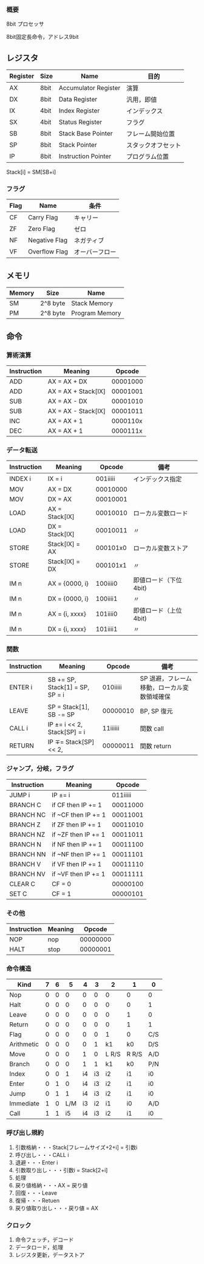 ### 概要

8bit プロセッサ

8bit固定長命令，アドレス9bit

## レジスタ

| Register | Size | Name                 | 目的               |
|----------|------|----------------------|--------------------|
| AX       | 8bit | Accumulator Register | 演算               |
| DX       | 8bit | Data Register        | 汎用，即値         |
| IX       | 4bit | Index Register       | インデックス       |
| SX       | 4bit | Status Register      | フラグ             |
| SB       | 8bit | Stack Base Pointer   | フレーム開始位置   |
| SP       | 8bit | Stack Pointer        | スタックオフセット |
| IP       | 8bit | Instruction Pointer  | プログラム位置     |

Stack[i] = SM[SB+i]

### フラグ

| Flag | Name          | 条件           |
|------|---------------|----------------|
| CF   | Carry Flag    | キャリー       |
| ZF   | Zero Flag     | ゼロ           |
| NF   | Negative Flag | ネガティブ     |
| VF   | Overflow Flag | オーバーフロー |

## メモリ

| Memory | Size     | Name           |
|--------|----------|----------------|
| SM     | 2^8 byte | Stack Memory   |
| PM     | 2^8 byte | Program Memory |

## 命令

### 算術演算

| Instruction | Meaning             | Opcode   |
|-------------|---------------------|----------|
| ADD         | AX = AX + DX        | 00001000 |
| ADD         | AX = AX + Stack[IX] | 00001001 |
| SUB         | AX = AX - DX        | 00001010 |
| SUB         | AX = AX - Stack[IX] | 00001011 |
| INC         | AX = AX + 1         | 0000110x |
| DEC         | AX = AX + 1         | 0000111x |

### データ転送

| Instruction | Meaning        | Opcode   | 備考                  |
|-------------|----------------|----------|-----------------------|
| INDEX i     | IX = i         | 001iiiii | インデックス指定      |
| MOV         | AX = DX        | 00010000 |                       |
| MOV         | DX = AX        | 00010001 |                       |
| LOAD        | AX = Stack[IX] | 00010010 | ローカル変数ロード    |
| LOAD        | DX = Stack[IX] | 00010011 | 〃                    |
| STORE       | Stack[IX] = AX | 000101x0 | ローカル変数ストア    |
| STORE       | Stack[IX] = DX | 000101x1 | 〃                    |
| IM n        | AX = {0000, i} | 100iiii0 | 即値ロード（下位4bit) |
| IM n        | DX = {0000, i} | 100iiii1 | 〃                    |
| IM n        | AX = {i, xxxx} | 101iiii0 | 即値ロード（上位4bit) |
| IM n        | DX = {i, xxxx} | 101iiii1 | 〃                    |

### 関数

| Instruction | Meaning                         | Opcode   | 備考                                        |
|-------------|---------------------------------|----------|---------------------------------------------|
| ENTER i     | SB += SP, Stack[1] = SP, SP = i | 010iiiii | SP 退避，フレーム移動，ローカル変数領域確保 |
| LEAVE       | SP = Stack[1], SB -= SP         | 00000010 | BP, SP 復元                                 |
| CALL i      | IP ±= i << 2, Stack[SP] = i     | 11iiiiii | 関数 call                                   |
| RETURN      | IP ∓= Stack[SP] << 2,           | 00000011 | 関数 return                                 |

### ジャンプ，分岐，フラグ

| Instruction | Meaning             | Opcode   |
|-------------|---------------------|----------|
| JUMP i      | IP ±= i             | 011iiiii |
| BRANCH C    | if CF  then IP += 1 | 00011000 |
| BRANCH NC   | if ~CF then IP += 1 | 00011001 |
| BRANCH Z    | if ZF  then IP += 1 | 00011010 |
| BRANCH NZ   | if ~ZF then IP += 1 | 00011011 |
| BRANCH N    | if NF  then IP += 1 | 00011100 |
| BRANCH NN   | if ~NF then IP += 1 | 00011101 |
| BRANCH V    | if VF  then IP += 1 | 00011110 |
| BRANCH NV   | if ~VF then IP += 1 | 00011111 |
| CLEAR C     | CF = 0              | 00000100 |
| SET C       | CF = 1              | 00000101 |

### その他

| Instruction | Meaning | Opcode   |
|-------------|---------|----------|
| NOP         | nop     | 00000000 |
| HALT        | stop    | 00000001 |

### 命令構造

| Kind       | 7 | 6 | 5   | 4  | 3  | 2     | 1     | 0   |
|------------|---|---|-----|----|----|-------|-------|-----|
| Nop        | 0 | 0 | 0   | 0  | 0  | 0     | 0     | 0   |
| Halt       | 0 | 0 | 0   | 0  | 0  | 0     | 0     | 1   |
| Leave      | 0 | 0 | 0   | 0  | 0  | 0     | 1     | 0   |
| Return     | 0 | 0 | 0   | 0  | 0  | 0     | 1     | 1   |
| Flag       | 0 | 0 | 0   | 0  | 0  | 1     | 0     | C/S |
| Arithmetic | 0 | 0 | 0   | 0  | 1  | k1    | k0    | D/S |
| Move       | 0 | 0 | 0   | 1  | 0  | L R/S | R R/S | A/D |
| Branch     | 0 | 0 | 0   | 1  | 1  | k1    | k0    | P/N |
| Index      | 0 | 0 | 1   | i4 | i3 | i2    | i1    | i0  |
| Enter      | 0 | 1 | 0   | i4 | i3 | i2    | i1    | i0  |
| Jump       | 0 | 1 | 1   | i4 | i3 | i2    | i1    | i0  |
| Immediate  | 1 | 0 | L/M | i3 | i2 | i1    | i0    | A/D |
| Call       | 1 | 1 | i5  | i4 | i3 | i2    | i1    | i0  |

### 呼び出し規約

1. 引数格納・・・Stack[フレームサイズ+2+i] = 引数i
2. 呼び出し・・・CALL i
3. 退避・・・Enter i
4. 引数取り出し・・・引数i = Stack[2+i]
5. 処理
6. 戻り値格納・・・AX = 戻り値
7. 回復・・・Leave
8. 復帰・・・Retuen
9. 戻り値取り出し・・・戻り値 = AX

### クロック

1. 命令フェッチ，デコード
2. データロード，処理
3. レジスタ更新，データストア
